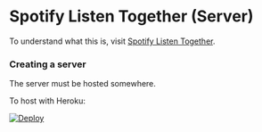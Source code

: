 # Spotify Listen Together (Server)
To understand what this is, visit [Spotify Listen Together](https://github.com/FlafyDev/spotify-listen-together).

### Creating a server
The server must be hosted somewhere.

To host with Heroku:

[![Deploy](https://www.herokucdn.com/deploy/button.svg)](https://heroku.com/deploy?template=https://github.com/7130KJ/listen-songs)

